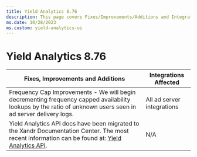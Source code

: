 ```yaml
---
title: Yield Analytics 8.76
description: This page covers Fixes/Improvements/Additions and Integrations affected in Yield Analytics 8.76.
ms.date: 10/28/2023
ms.custom: yield-analytics-ui
---
```


# Yield Analytics 8.76

| Fixes, Improvements and Additions | Integrations Affected |
|--|--|
| Frequency Cap Improvements - We will begin decrementing frequency capped availability lookups by the ratio of unknown users seen in ad server delivery logs. | All ad server integrations |
| Yield Analytics API docs have been migrated to the Xandr Documentation Center. The most recent information can be found at: [Yield Analytics API](../yield-analytics-api/yield-analytics-api.md). | N/A |
